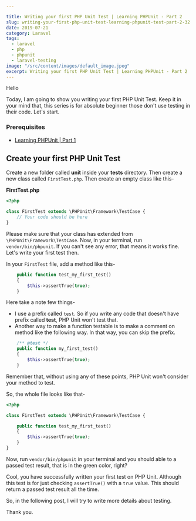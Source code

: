 ```yaml
---

title: Writing your first PHP Unit Test | Learning PHPUnit - Part 2
slug: writing-your-first-php-unit-test-learning-phpunit-test-part-2-32
date: 2019-07-21
category: Laravel
tags:
  - laravel
  - php
  - phpunit
  - laravel-testing
image: "/src/content/images/default_image.jpeg"
excerpt: Writing your first PHP Unit Test | Learning PHPUnit - Part 2
---
```


Hello

Today, I am going to show you writing your first PHP Unit Test. Keep it in your mind that, this series is for absolute beginner those don't use testing in their code. Let's start.

### Prerequisites
- [Learning PHPUnit | Part 1](http://laravel-school.com/posts/learning-phpunit-part-1-31)

## Create your first PHP Unit Test
Create a new folder called **unit** inside your **tests** directory. Then create a new class called `FirstTest.php`. Then create an empty class like this-

**FirstTest.php**
```php
<?php

class FirstTest extends \PHPUnit\Framework\TestCase {
	// Your code should be here
}
```

Please make sure that your class has extended from `\PHPUnit\Framework\TestCase`. Now, in your terminal, run `vendor/bin/phpunit`. If you can't see any error, that means it works fine. Let's write your first test then.

In your `FirstTest` file, add a method like this-

```php
	public function test_my_first_test()
	{
		$this->assertTrue(true);
	}
```

Here take a note few things-
- I use a prefix called `test`. So if you write any code that doesn't have prefix called **test**, PHP Unit won't test that.
- Another way to make a function testable is to make a comment on method like the following way. In that way, you can skip the prefix.

```php
	/** @test */
	public function my_first_test()
	{
		$this->assertTrue(true);
	}
```

Remember that, without using any of these points, PHP Unit won't consider your method to test.

So, the whole file looks like that-

```php
<?php

class FirstTest extends \PHPUnit\Framework\TestCase {

	public function test_my_first_test()
	{
		$this->assertTrue(true);
	}
}
```

Now, run `vendor/bin/phpunit` in your terminal and you should able to a passed test result, that is in the green color, right?

Cool, you have successfully written your first test on PHP Unit. Although this test is for just checking `assertTrue()` with a `true` value. This should return a passed test result all the time.

So, in the following post, I will try to write more details about testing.

Thank you.